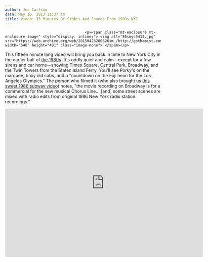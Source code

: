 ```yaml
---
author: Jen Carlson
date: May 16, 2013 11:37 am
title: Video: 15 Minutes Of Sights And Sounds From 1980s NYC
---
```


	
										<p><span class="mt-enclosure mt-enclosure-image" style="display: inline;"> <img alt="80snyc0413.jpg" src="https://web.archive.org/web/20150428200626im_/http://gothamist.com/attachments/arts_jen/80snyc0413.jpg" width="640" height="401" class="image-none"> </span></p>

<p>This fifteen minute long video will bring you back in time to New York City in the earlier half of <a href="https://web.archive.org/web/20150428200626/http://gothamist.com/tags/1980s">the 1980s</a>. It&apos;s oddly quiet and calm&#x2014;except for a few sirens and car horns&#x2014;showing Times Square, Central Park, Broadway, and the Twin Towers from the Staten Island Ferry. You&apos;ll see <em>Porky&apos;s</em> on the marquee, boxy old cabs, and a &quot;countdown on the Fuji neon for the Los Angeles Olympics.&quot; The person who filmed it (who also brought us <a href="https://web.archive.org/web/20150428200626/http://gothamist.com/2011/03/29/video_times_square_subway_1986.php">this sweet 1986 subway video</a>) notes, &quot;the movie recording on Broadway is for a commercial for the new musical Chorus Line... [and] some street scenes are mixed with radio edits from original 1986 New York radio station recordings.&quot;</p>

<p><iframe width="640" height="480" src="https://web.archive.org/web/20150428200626if_/http://www.youtube.com/embed/3ouuIn95iiM" frameborder="0" allowfullscreen></iframe></p>					
										
									
				